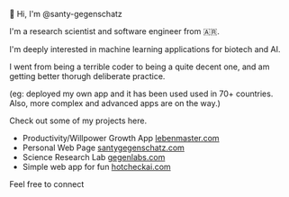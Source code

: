 👋 Hi, I'm @santy-gegenschatz

I'm a research scientist and software engineer from 🇦🇷.

I'm deeply interested in machine learning applications for biotech and AI.

I went from being a terrible coder to being a quite decent one, and am getting better thorugh deliberate practice.

(eg: deployed my own app and it has been used used in 70+ countries. Also, more complex and advanced apps are on the way.)

Check out some of my projects here.
- Productivity/Willpower Growth App [lebenmaster.com](https://www.lebenmaster.com)
- Personal Web Page [santygegenschatz.com](https://santygegenschatz.com)
- Science Research Lab [gegenlabs.com](https://www.gegenlabs.com/)
- Simple web app for fun [hotcheckai.com](https://hotcheckai.com)

Feel free to connect
